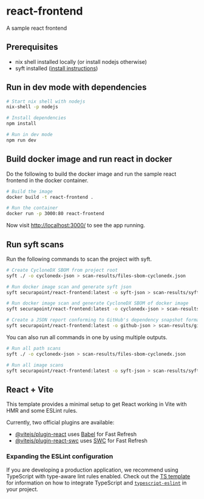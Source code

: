 # react-frontend
A sample react frontend

## Prerequisites
- nix shell installed locally (or install nodejs otherwise)
- syft installed ([install instructions](https://github.com/anchore/syft?tab=readme-ov-file#installation))

## Run in dev mode with dependencies

```bash
# Start nix shell with nodejs
nix-shell -p nodejs

# Install dependencies
npm install

# Run in dev mode
npm run dev
```

## Build docker image and run react in docker
Do the following to build the docker image and run the sample react frontend in the docker container.

```bash
# Build the image
docker build -t react-frontend .

# Run the container
docker run -p 3000:80 react-frontend
```

Now visit [http://localhost:3000/](http://localhost:3000/) to see the app running.

## Run syft scans
Run the following commands to scan the project with syft.

```bash
# Create CycloneDX SBOM from project root
syft ./ -o cyclonedx-json > scan-results/files-sbom-cyclonedx.json

# Run docker image scan and generate syft json
syft securapoint/react-frontend:latest -o syft-json > scan-results/syft.json

# Run docker image scan and generate CycloneDX SBOM of docker image
syft securapoint/react-frontend:latest -o cyclonedx-json > scan-results/image-sbom-cyclonedx.json

# Create a JSON report conforming to GitHub's dependency snapshot format
syft securapoint/react-frontend:latest -o github-json > scan-results/github-dependencies.json
```

You can also run all commands in one by using multiple outputs.

```bash
# Run all path scans
syft ./ -o cyclonedx-json > scan-results/files-sbom-cyclonedx.json

# Run all image scans
syft securapoint/react-frontend:latest -o syft-json > scan-results/syft.json  -o cyclonedx-json > scan-results/image-sbom-cyclonedx.json -o github-json > scan-results/github-dependencies.json
```



## React + Vite

This template provides a minimal setup to get React working in Vite with HMR and some ESLint rules.

Currently, two official plugins are available:

- [@vitejs/plugin-react](https://github.com/vitejs/vite-plugin-react/blob/main/packages/plugin-react) uses [Babel](https://babeljs.io/) for Fast Refresh
- [@vitejs/plugin-react-swc](https://github.com/vitejs/vite-plugin-react/blob/main/packages/plugin-react-swc) uses [SWC](https://swc.rs/) for Fast Refresh

### Expanding the ESLint configuration

If you are developing a production application, we recommend using TypeScript with type-aware lint rules enabled. Check out the [TS template](https://github.com/vitejs/vite/tree/main/packages/create-vite/template-react-ts) for information on how to integrate TypeScript and [`typescript-eslint`](https://typescript-eslint.io) in your project.
